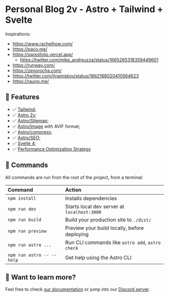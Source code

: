 # Personal Blog 2v - Astro + Tailwind + Svelte

Inspirations:

- https://www.rachelhow.com/
- https://paco.me/
- https://swissfolio.vercel.app/
  - https://twitter.com/mike_andreuzza/status/1665265318359449601
- https://runway.com/
- https://zenorocha.com/
- https://twitter.com/ilyamiskov/status/1662168020410564623
- https://rauno.me/

## 🎯 Features

- ✅ [Tailwind](https://tailwindcss.com/);
- ✅ [Astro 2v](https://astro.build/);
- ✅ [Astro/Sitemap](https://docs.astro.build/en/guides/integrations-guide/sitemap/);
- ✅ [Astro/Image](https://docs.astro.build/en/guides/integrations-guide/image/) with AVIF format;
- ✅ [Astro/compress](https://github.com/astro-community/astro-compress);
- ✅ [Astro/SEO](https://github.com/onwidget/astrolib/tree/main/packages/seo);
- ✅ [Svelte 4](https://svelte.dev/);
- ✅ [Performance Optimization Strategy](https://paper.dropbox.com/doc/Performance-Optimization-Strategy-in-2023--B5jjdEwca8NURASq1CAAnSQVAg-qWcr7orx2cEWHpLqoLeTC)

## 🧞 Commands

All commands are run from the root of the project, from a terminal:

| Command                   | Action                                           |
| :------------------------ | :----------------------------------------------- |
| `npm install`             | Installs dependencies                            |
| `npm run dev`             | Starts local dev server at `localhost:3000`      |
| `npm run build`           | Build your production site to `./dist/`          |
| `npm run preview`         | Preview your build locally, before deploying     |
| `npm run astro ...`       | Run CLI commands like `astro add`, `astro check` |
| `npm run astro -- --help` | Get help using the Astro CLI                     |

## 👀 Want to learn more?

Feel free to check [our documentation](https://docs.astro.build) or jump into our [Discord server](https://astro.build/chat).
